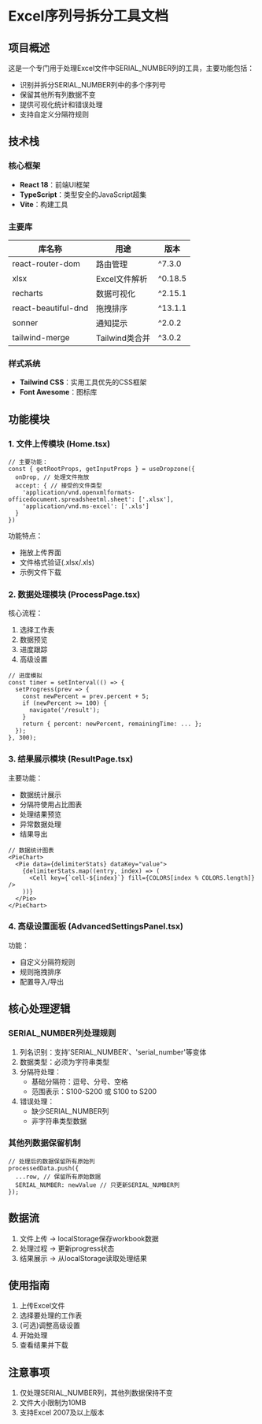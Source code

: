 # Excel序列号拆分工具文档

## 项目概述
这是一个专门用于处理Excel文件中SERIAL_NUMBER列的工具，主要功能包括：
- 识别并拆分SERIAL_NUMBER列中的多个序列号
- 保留其他所有列数据不变
- 提供可视化统计和错误处理
- 支持自定义分隔符规则

## 技术栈
### 核心框架
- **React 18**：前端UI框架
- **TypeScript**：类型安全的JavaScript超集
- **Vite**：构建工具

### 主要库
| 库名称 | 用途 | 版本 |
|--------|------|------|
| react-router-dom | 路由管理 | ^7.3.0 |
| xlsx | Excel文件解析 | ^0.18.5 |
| recharts | 数据可视化 | ^2.15.1 |
| react-beautiful-dnd | 拖拽排序 | ^13.1.1 |
| sonner | 通知提示 | ^2.0.2 |
| tailwind-merge | Tailwind类合并 | ^3.0.2 |

### 样式系统
- **Tailwind CSS**：实用工具优先的CSS框架
- **Font Awesome**：图标库

## 功能模块

### 1. 文件上传模块 (Home.tsx)
```tsx
// 主要功能：
const { getRootProps, getInputProps } = useDropzone({
  onDrop, // 处理文件拖放
  accept: { // 接受的文件类型
    'application/vnd.openxmlformats-officedocument.spreadsheetml.sheet': ['.xlsx'],
    'application/vnd.ms-excel': ['.xls']
  }
})
```
功能特点：
- 拖放上传界面
- 文件格式验证(.xlsx/.xls)
- 示例文件下载

### 2. 数据处理模块 (ProcessPage.tsx)
核心流程：
1. 选择工作表
2. 数据预览
3. 进度跟踪
4. 高级设置

```tsx
// 进度模拟
const timer = setInterval(() => {
  setProgress(prev => {
    const newPercent = prev.percent + 5;
    if (newPercent >= 100) {
      navigate('/result');
    }
    return { percent: newPercent, remainingTime: ... };
  });
}, 300);
```

### 3. 结果展示模块 (ResultPage.tsx)
主要功能：
- 数据统计展示
- 分隔符使用占比图表
- 处理结果预览
- 异常数据处理
- 结果导出

```tsx
// 数据统计图表
<PieChart>
  <Pie data={delimiterStats} dataKey="value">
    {delimiterStats.map((entry, index) => (
      <Cell key={`cell-${index}`} fill={COLORS[index % COLORS.length]} />
    ))}
  </Pie>
</PieChart>
```

### 4. 高级设置面板 (AdvancedSettingsPanel.tsx)
功能：
- 自定义分隔符规则
- 规则拖拽排序
- 配置导入/导出

## 核心处理逻辑

### SERIAL_NUMBER列处理规则
1. 列名识别：支持'SERIAL_NUMBER'、'serial_number'等变体
2. 数据类型：必须为字符串类型
3. 分隔符处理：
   - 基础分隔符：逗号、分号、空格
   - 范围表示：S100-S200 或 S100 to S200
4. 错误处理：
   - 缺少SERIAL_NUMBER列
   - 非字符串类型数据

### 其他列数据保留机制
```tsx
// 处理后的数据保留所有原始列
processedData.push({
  ...row, // 保留所有原始数据
  SERIAL_NUMBER: newValue // 只更新SERIAL_NUMBER列
});
```

## 数据流
1. 文件上传 → localStorage保存workbook数据
2. 处理过程 → 更新progress状态
3. 结果展示 → 从localStorage读取处理结果

## 使用指南
1. 上传Excel文件
2. 选择要处理的工作表
3. (可选)调整高级设置
4. 开始处理
5. 查看结果并下载

## 注意事项
1. 仅处理SERIAL_NUMBER列，其他列数据保持不变
2. 文件大小限制为10MB
3. 支持Excel 2007及以上版本
